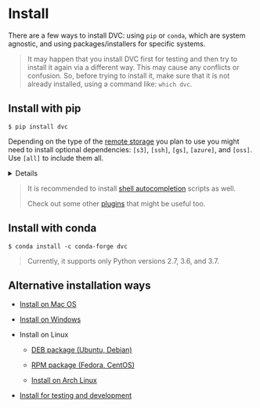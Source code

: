 # Install

There are a few ways to install DVC: using `pip` or `conda`, which are system
agnostic, and using packages/installers for specific systems.

> It may happen that you install DVC first for testing and then try to install
> it again via a different way. This may cause any conflicts or confusion. So,
> before trying to install it, make sure that it is not already installed, using
> a command like: `which dvc`.

## Install with pip

```dvc
$ pip install dvc
```

Depending on the type of the
[remote storage](/doc/user-guide/external-dependencies) you plan to use you
might need to install optional dependencies: `[s3]`, `[ssh]`, `[gs]`, `[azure]`,
and `[oss]`. Use `[all]` to include them all.

<details>

### Example: How to install DVC with support for Amazon S3 storage

```dvc
$ pip install 'dvc[s3]'
```

In this case it installs `boto3` library as well, besides DVC.

</details>

> It is recommended to install
> [shell autocompletion](/doc/user-guide/install/completion) scripts as well.
>
> Check out some other [plugins](/doc/user-guide/install/plugins) that might be
> useful too.

## Install with conda

```dvc
$ conda install -c conda-forge dvc
```

> Currently, it supports only Python versions 2.7, 3.6, and 3.7.

## Alternative installation ways

- [Install on Mac OS](/doc/user-guide/install/mac)

- [Install on Windows](/doc/user-guide/install/win)

- Install on Linux

  - [DEB package (Ubuntu, Debian)](/doc/user-guide/install/deb)

  - [RPM package (Fedora, CentOS)](/doc/user-guide/install/rpm)

  - [Install on Arch Linux](/doc/user-guide/install/arch)

- [Install for testing and development](/doc/user-guide/install/dev)
